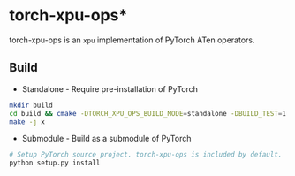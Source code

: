 torch-xpu-ops*
===========================

torch-xpu-ops is an `xpu` implementation of PyTorch ATen operators.

## Build
* Standalone - Require pre-installation of PyTorch
```bash
mkdir build
cd build && cmake -DTORCH_XPU_OPS_BUILD_MODE=standalone -DBUILD_TEST=1 -DPYTORCH_INSTALL_DIR=YOUR_PYTORCH_INSTALLATION_DIR ..
make -j x
```
* Submodule - Build as a submodule of PyTorch
```bash
# Setup PyTorch source project. torch-xpu-ops is included by default.
python setup.py install
```
